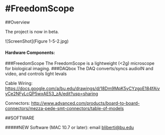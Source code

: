 #FreedomScope 
============

##Overview


The project is now in beta. 

![ScreenShot](Figure 1-5-2.jpg)

#### Hardware Components: 
###FreedomScope
The FreedomScope is a lightweight (<2g)  microscope for biological imaging. 
###DAQbox
The DAQ converts/syncs audioIN and video, and controls light levals

Cable Wiring: https://docs.google.com/a/bu.edu/drawings/d/18Dm9MpK5yCYzgoE184fAivyCe2NFyLcQP5wxAE53_zA/edit?usp=sharing

Connectors:  http://www.advanced.com/products/board-to-board-connectors/mezza-pede-smt-connectors/table-of-models 


##SOFTWARE

#####NEW Software (MAC 10.7 or later):
email bliberti@bu.edu




